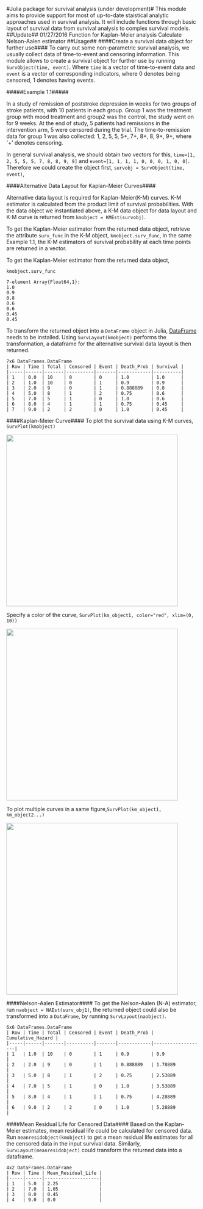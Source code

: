 #Julia package for survival analysis (under development)#
This module aims to provide support for most of up-to-date staistical analytic approaches used in survival analysis. It will include functions through basic layout of survival data from survival analysis to complex survival models. 
##Update##
01/27/2016 Function for Kaplan-Meier analysis
           Calculate Nelson-Aalen estimator
##Usage##
####Create a survival data object for further use####
To carry out some non-parametric survival analysis, we usually collect data of time-to-event and censoring information. This module allows to create a survival object for further use by running `SurvObject(time, event)`. Where `time` is a vector of time-to-event data and `event` is a vector of corresponding indicators, where 0 denotes being censored, 1 denotes having events.

#####Example 1.1#####

In a study of remission of poststroke depression in weeks for two groups of stroke patients, with 10 patients in each group. Group 1 was the treatment group with mood treatment and group2 was the control, the study went on for 9 weeks. At the end of study, 5 patients had remissions in the intervention arm, 5 were censored during the trial. The time-to-remission data for group 1 was also collected: 1, 2, 5, 5, 5+, 7+, 8+, 8, 9+, 9+, where '+' denotes censoring.

In general survival analysis, we should obtain two vectors for this, `time=[1, 2, 5, 5, 5, 7, 8, 8, 9, 9]` and `event=[1, 1, 1, 1, 0, 0, 0, 1, 0, 0]`. Therefore we could create the object first, `survobj = SurvObject(time, event)`,

####Alternative Data Layout for Kaplan-Meier Curves####

Alternative data layout is required for Kaplan-Meier(K-M) curves. K-M estimator is calculated from the product limit of survival probabilities. With the data object we instantiated above, a K-M data object for data layout and K-M curve is returned from `kmobject = KMEst(survobj)`.

To get the Kaplan-Meier estimator from the returned data object, retrieve the attribute `surv_func` in the K-M object, `kmobject.surv_func`, in the same Example 1.1, the K-M estimators of survival probability at each time points are returned in a vector.

To get the Kaplan-Meier estimator from the returned data object,

`kmobject.surv_func`

 ```
 7-element Array{Float64,1}:
 1.0
 0.9
 0.8
 0.6
 0.6
 0.45
 0.45
 ```
To transform the returned object into a `DataFrame` object in Julia,  [DataFrame](https://github.com/JuliaStats/DataFrames.jl) needs to be installed. Using `SurvLayout(kmobject)` performs the transformation, a dataframe for the alternative survival data layout is then returned.

```
7x6 DataFrames.DataFrame
| Row | Time | Total | Censored | Event | Death_Prob | Survival |
|-----|------|-------|----------|-------|------------|----------|
| 1   | 0.0  | 10    | 0        | 0     | 1.0        | 1.0      |
| 2   | 1.0  | 10    | 0        | 1     | 0.9        | 0.9      |
| 3   | 2.0  | 9     | 0        | 1     | 0.888889   | 0.8      |
| 4   | 5.0  | 8     | 1        | 2     | 0.75       | 0.6      |
| 5   | 7.0  | 5     | 1        | 0     | 1.0        | 0.6      |
| 6   | 8.0  | 4     | 1        | 1     | 0.75       | 0.45     |
| 7   | 9.0  | 2     | 2        | 0     | 1.0        | 0.45     |
```

####Kaplan-Meier Curve####
To plot the survival data using K-M curves, `SurvPlot(kmobject)`

<img src="https://github.com/conta1992/Survival.jl/blob/master/Example/Figures/Figure1.1.png" width="450">

Specify a color of the curve,
`SurvPlot(km_object1, color="red", xlim=(0, 10))`

<img src="https://github.com/conta1992/Survival.jl/blob/master/Example/Figures/Figure1.2.png" width="450">

To plot multiple curves in a same figure,`SurvPlot(km_object1, km_object2...)`

<img src="https://github.com/conta1992/Survival.jl/blob/master/Example/Figures/Figure1.3.png" width="450">

####Nelson-Aalen Estimator####
To get the Nelson-Aalen (N-A) estimator, run `naobject = NAEst(surv_obj1)`, the returned object could also be transformed into a `DataFrame`, by running `SurvLayout(naobject)`.
```
6x6 DataFrames.DataFrame
| Row | Time | Total | Censored | Event | Death_Prob | Cumulative_Hazard |
|-----|------|-------|----------|-------|------------|-------------------|
| 1   | 1.0  | 10    | 0        | 1     | 0.9        | 0.9               |
| 2   | 2.0  | 9     | 0        | 1     | 0.888889   | 1.78889           |
| 3   | 5.0  | 8     | 1        | 2     | 0.75       | 2.53889           |
| 4   | 7.0  | 5     | 1        | 0     | 1.0        | 3.53889           |
| 5   | 8.0  | 4     | 1        | 1     | 0.75       | 4.28889           |
| 6   | 9.0  | 2     | 2        | 0     | 1.0        | 5.28889           |
```
####Mean Residual Life for Censored Data####
Based on the Kaplan-Meier estimates, mean residual life could be calculated for censored data. Run `meanresidobject(kmobject)` to get a mean residual life estimates for all the censored data in the input survival data. Similarly, `SurvLayout(meanresidobject)` could transform the returned data into a dataframe.

```
4x2 DataFrames.DataFrame
| Row | Time | Mean_Residual_Life |
|-----|------|--------------------|
| 1   | 5.0  | 2.25               |
| 2   | 7.0  | 1.05               |
| 3   | 8.0  | 0.45               |
| 4   | 9.0  | 0.0                |
```
